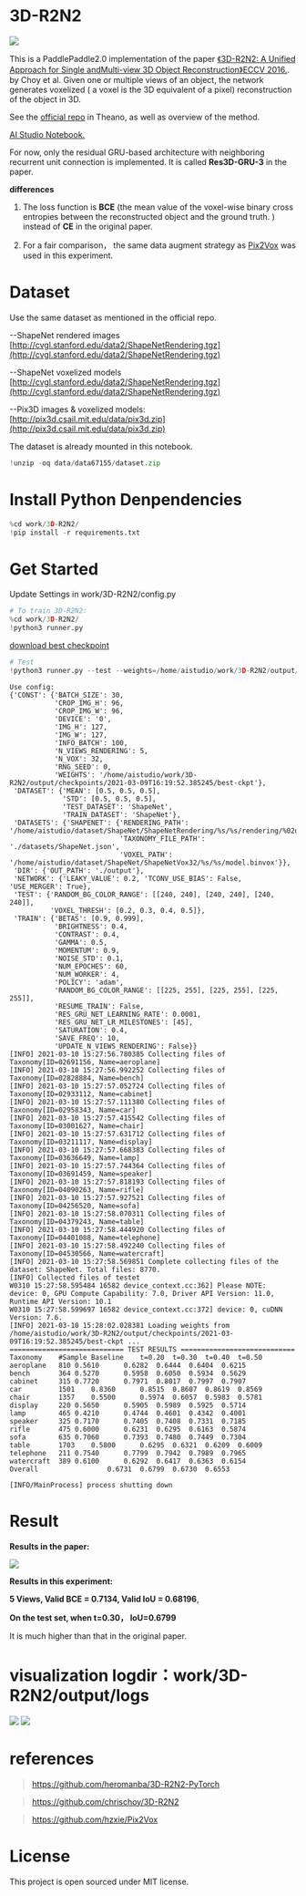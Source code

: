# 3D-R2N2

![](https://ai-studio-static-online.cdn.bcebos.com/4c23295123e8467f99c06f6fdb9d32ccdd26e805402f4a5592ac9441ed448953)

This is a PaddlePaddle2.0 implementation of the paper [《3D-R2N2: A Unified Approach for Single andMulti-view 3D Object Reconstruction》ECCV 2016.](http://d-r2n2.stanford.edu/). by Choy et al. Given one or multiple views of an object, the network generates voxelized ( a voxel is the 3D equivalent of a pixel) reconstruction of the object in 3D.

See the [official repo](http://https://github.com/chrischoy/3D-R2N2) in Theano, as well as overview of the method.

[AI Studio Notebook.](https://aistudio.baidu.com/aistudio/projectdetail/1631256) 

For now, only the residual GRU-based architecture with neighboring recurrent unit connection is implemented. It is called 
**Res3D-GRU-3** in the paper.

**differences**

1. The loss function is **BCE** (the mean value of the voxel-wise binary cross entropies between the reconstructed object and the ground truth. ) instead of **CE** in the original paper.

1. For a fair comparison， the same data augment strategy as [Pix2Vox](http://rxiv.org/abs/1901.11153) was used in this experiment.

# Dataset

Use the same dataset as mentioned in the official repo.

--ShapeNet rendered images [http://cvgl.stanford.edu/data2/ShapeNetRendering.tgz](http://cvgl.stanford.edu/data2/ShapeNetRendering.tgz)

--ShapeNet voxelized models [http://cvgl.stanford.edu/data2/ShapeNetRendering.tgz](http://cvgl.stanford.edu/data2/ShapeNetRendering.tgz)

--Pix3D images & voxelized models: [http://pix3d.csail.mit.edu/data/pix3d.zip](http://pix3d.csail.mit.edu/data/pix3d.zip)

The dataset is already mounted in this notebook.


```python
!unzip -oq data/data67155/dataset.zip
```

# Install Python Denpendencies


```python
%cd work/3D-R2N2/
!pip install -r requirements.txt
```

# Get Started

Update Settings in work/3D-R2N2/config.py


```python
# To train 3D-R2N2:
%cd work/3D-R2N2/
!python3 runner.py
```

[download best checkpoint](https://aistudio.baidu.com/aistudio/datasetdetail/73641) 


```python
# Test
!python3 runner.py --test --weights=/home/aistudio/work/3D-R2N2/output/checkpoints/2021-03-09T16:19:52.385245/best-ckpt
```

    Use config:
    {'CONST': {'BATCH_SIZE': 30,
               'CROP_IMG_H': 96,
               'CROP_IMG_W': 96,
               'DEVICE': '0',
               'IMG_H': 127,
               'IMG_W': 127,
               'INFO_BATCH': 100,
               'N_VIEWS_RENDERING': 5,
               'N_VOX': 32,
               'RNG_SEED': 0,
               'WEIGHTS': '/home/aistudio/work/3D-R2N2/output/checkpoints/2021-03-09T16:19:52.385245/best-ckpt'},
     'DATASET': {'MEAN': [0.5, 0.5, 0.5],
                 'STD': [0.5, 0.5, 0.5],
                 'TEST_DATASET': 'ShapeNet',
                 'TRAIN_DATASET': 'ShapeNet'},
     'DATASETS': {'SHAPENET': {'RENDERING_PATH': '/home/aistudio/dataset/ShapeNet/ShapeNetRendering/%s/%s/rendering/%02d.png',
                               'TAXONOMY_FILE_PATH': './datasets/ShapeNet.json',
                               'VOXEL_PATH': '/home/aistudio/dataset/ShapeNet/ShapeNetVox32/%s/%s/model.binvox'}},
     'DIR': {'OUT_PATH': './output'},
     'NETWORK': {'LEAKY_VALUE': 0.2, 'TCONV_USE_BIAS': False, 'USE_MERGER': True},
     'TEST': {'RANDOM_BG_COLOR_RANGE': [[240, 240], [240, 240], [240, 240]],
              'VOXEL_THRESH': [0.2, 0.3, 0.4, 0.5]},
     'TRAIN': {'BETAS': [0.9, 0.999],
               'BRIGHTNESS': 0.4,
               'CONTRAST': 0.4,
               'GAMMA': 0.5,
               'MOMENTUM': 0.9,
               'NOISE_STD': 0.1,
               'NUM_EPOCHES': 60,
               'NUM_WORKER': 4,
               'POLICY': 'adam',
               'RANDOM_BG_COLOR_RANGE': [[225, 255], [225, 255], [225, 255]],
               'RESUME_TRAIN': False,
               'RES_GRU_NET_LEARNING_RATE': 0.0001,
               'RES_GRU_NET_LR_MILESTONES': [45],
               'SATURATION': 0.4,
               'SAVE_FREQ': 10,
               'UPDATE_N_VIEWS_RENDERING': False}}
    [INFO] 2021-03-10 15:27:56.780385 Collecting files of Taxonomy[ID=02691156, Name=aeroplane]
    [INFO] 2021-03-10 15:27:56.992252 Collecting files of Taxonomy[ID=02828884, Name=bench]
    [INFO] 2021-03-10 15:27:57.052724 Collecting files of Taxonomy[ID=02933112, Name=cabinet]
    [INFO] 2021-03-10 15:27:57.111380 Collecting files of Taxonomy[ID=02958343, Name=car]
    [INFO] 2021-03-10 15:27:57.415542 Collecting files of Taxonomy[ID=03001627, Name=chair]
    [INFO] 2021-03-10 15:27:57.631712 Collecting files of Taxonomy[ID=03211117, Name=display]
    [INFO] 2021-03-10 15:27:57.668383 Collecting files of Taxonomy[ID=03636649, Name=lamp]
    [INFO] 2021-03-10 15:27:57.744364 Collecting files of Taxonomy[ID=03691459, Name=speaker]
    [INFO] 2021-03-10 15:27:57.818193 Collecting files of Taxonomy[ID=04090263, Name=rifle]
    [INFO] 2021-03-10 15:27:57.927521 Collecting files of Taxonomy[ID=04256520, Name=sofa]
    [INFO] 2021-03-10 15:27:58.070311 Collecting files of Taxonomy[ID=04379243, Name=table]
    [INFO] 2021-03-10 15:27:58.444920 Collecting files of Taxonomy[ID=04401088, Name=telephone]
    [INFO] 2021-03-10 15:27:58.492240 Collecting files of Taxonomy[ID=04530566, Name=watercraft]
    [INFO] 2021-03-10 15:27:58.569851 Complete collecting files of the dataset: ShapeNet. Total files: 8770.
    [INFO] Collected files of testet
    W0310 15:27:58.595484 16582 device_context.cc:362] Please NOTE: device: 0, GPU Compute Capability: 7.0, Driver API Version: 11.0, Runtime API Version: 10.1
    W0310 15:27:58.599697 16582 device_context.cc:372] device: 0, cuDNN Version: 7.6.
    [INFO] 2021-03-10 15:28:02.028381 Loading weights from /home/aistudio/work/3D-R2N2/output/checkpoints/2021-03-09T16:19:52.385245/best-ckpt ...
    ============================ TEST RESULTS ============================
    Taxonomy	#Sample	Baseline	t=0.20	t=0.30	t=0.40	t=0.50	
    aeroplane	810	0.5610		0.6282	0.6444	0.6404	0.6215	
    bench   	364	0.5270		0.5958	0.6050	0.5934	0.5629	
    cabinet 	315	0.7720		0.7971	0.8017	0.7997	0.7907	
    car     	1501	0.8360		0.8515	0.8607	0.8619	0.8569	
    chair   	1357	0.5500		0.5974	0.6057	0.5983	0.5781	
    display 	220	0.5650		0.5905	0.5989	0.5925	0.5714	
    lamp    	465	0.4210		0.4744	0.4601	0.4342	0.4001	
    speaker 	325	0.7170		0.7405	0.7408	0.7331	0.7185	
    rifle   	475	0.6000		0.6231	0.6295	0.6163	0.5874	
    sofa    	635	0.7060		0.7393	0.7480	0.7449	0.7304	
    table   	1703	0.5800		0.6295	0.6321	0.6209	0.6009	
    telephone	211	0.7540		0.7799	0.7942	0.7989	0.7965	
    watercraft	389	0.6100		0.6292	0.6417	0.6363	0.6154	
    Overall 				0.6731	0.6799	0.6730	0.6553	
    
    [INFO/MainProcess] process shutting down


# Result

**Results in the paper:**

![](https://ai-studio-static-online.cdn.bcebos.com/8c54936eeda04001b1aa65ac1f6eee0bfb45b989da624214b097ab0cd0b330bd)

**Results in this experiment:**



**5 Views, Valid BCE = 0.7134, Valid IoU = 0.68196**, 

**On the test set, when t=0.30， IoU=0.6799**



It is much higher than that in the original paper.

# visualization logdir：work/3D-R2N2/output/logs
![](https://ai-studio-static-online.cdn.bcebos.com/f07e09395b994963960f0977661dad840d02d3d085e64f798776b700759d75f3)
![](https://ai-studio-static-online.cdn.bcebos.com/f7c02934aa5343eca1f85cdaf50e51ea436aeb8ef0064387ba30a0050ff5781a)


# references

> https://github.com/heromanba/3D-R2N2-PyTorch

> https://github.com/chrischoy/3D-R2N2

> https://github.com/hzxie/Pix2Vox

# License

This project is open sourced under MIT license.
